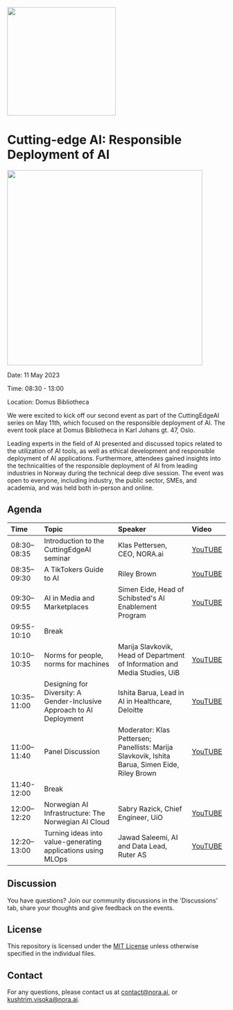 <img src='https://github.com/NORA-Norwegian-AI-Research-Consortium/Cutting-edge-AI-Events/raw/main/nora_logo.png' width='250'>

# Cutting-edge AI: Responsible Deployment of AI

<img src='https://github.com/NORA-Norwegian-AI-Research-Consortium/Cutting-edge-AI-Events/raw/main/11 May 23 - Seminar 2: Responsible Deployment of AI/img/cutting-edge-ai-11-may.jpg' width='450'>

Date: 11 May 2023

Time: 08:30 - 13:00

Location: Domus Bibliotheca

We were excited to kick off our second event as part of the CuttingEdgeAI series on May 11th, which focused on the responsible deployment of AI. The event took place at Domus Bibliotheca in Karl Johans gt. 47, Oslo.

Leading experts in the field of AI presented and discussed topics related to the utilization of AI tools, as well as ethical development and responsible deployment of AI applications. Furthermore, attendees gained insights into the technicalities of the responsible deployment of AI from leading industries in Norway during the technical deep dive session. The event was open to everyone, including industry, the public sector, SMEs, and academia, and was held both in-person and online.

## Agenda

| Time | Topic | Speaker | Video |
|:--------------|:------|:--------|:--------|
| 08:30–08:35 | Introduction to the CuttingEdgeAI seminar | Klas Pettersen, CEO, NORA.ai | [YouTUBE](https://youtu.be/clvydC9l8Uw) |
| 08:35–09:30 | A TikTokers Guide to AI | Riley Brown | [YouTUBE](https://youtu.be/KiXpI4ArQ2U) |
| 09:30–09:55 | AI in Media and Marketplaces | Simen Eide, Head of Schibsted's AI Enablement Program | [YouTUBE](https://youtu.be/ECFqhzr7FQU) |
| 09:55-10:10 | Break | | |
| 10:10–10:35 | Norms for people, norms for machines | Marija Slavkovik, Head of Department of Information and Media Studies, UiB | [YouTUBE](https://youtu.be/5eltlZWvaSo) |
| 10:35–11:00 | Designing for Diversity: A Gender-Inclusive Approach to AI Deployment | Ishita Barua, Lead in AI in Healthcare, Deloitte | [YouTUBE](https://youtu.be/_mR1HbxVl0w) |
| 11:00–11:40 | Panel Discussion | Moderator: Klas Pettersen; Panellists: Marija Slavkovik, Ishita Barua, Simen Eide, Riley Brown | [YouTUBE](https://youtu.be/bdu0XEUxtEA) |
| 11:40-12:00 | Break | | |
| 12:00–12:20 | Norwegian AI Infrastructure: The Norwegian AI Cloud | Sabry Razick, Chief Engineer, UiO | [YouTUBE](https://youtu.be/mTAQvPHTg6g) |
| 12:20–13:00 | Turning ideas into value-generating applications using MLOps | Jawad Saleemi, AI and Data Lead, Ruter AS | [YouTUBE](https://youtu.be/f4wZShsqUFI) |

## Discussion

You have questions? Join our community discussions in the 'Discussions' tab, share your thoughts and give feedback on the events.

## License

This repository is licensed under the [MIT License](LICENSE) unless otherwise specified in the individual files.

## Contact

For any questions, please contact us at contact@nora.ai, or kushtrim.visoka@nora.ai.